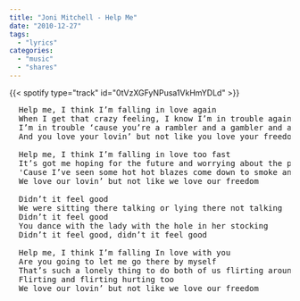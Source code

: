 ```yaml
---
title: "Joni Mitchell - Help Me"
date: "2010-12-27"
tags:
  - "lyrics"
categories:
  - "music"
  - "shares"
---
```


{{< spotify type="track" id="0tVzXGFyNPusa1VkHmYDLd" >}}

<pre>
  Help me, I think I’m falling in love again
  When I get that crazy feeling, I know I’m in trouble again
  I’m in trouble ‘cause you’re a rambler and a gambler and a sweet-taIking-ladies man
  And you love your lovin’ but not like you love your freedom

  Help me, I think I’m falling in love too fast
  It’s got me hoping for the future and worrying about the past
  'Cause I’ve seen some hot hot blazes come down to smoke and ash
  We love our lovin’ but not like we love our freedom

  Didn’t it feel good
  We were sitting there talking or lying there not talking
  Didn’t it feel good
  You dance with the lady with the hole in her stocking
  Didn’t it feel good, didn’t it feel good

  Help me, I think I’m falling In love with you
  Are you going to let me go there by myself
  That’s such a lonely thing to do both of us flirting around
  Flirting and flirting hurting too
  We love our lovin’ but not like we love our freedom
</pre>